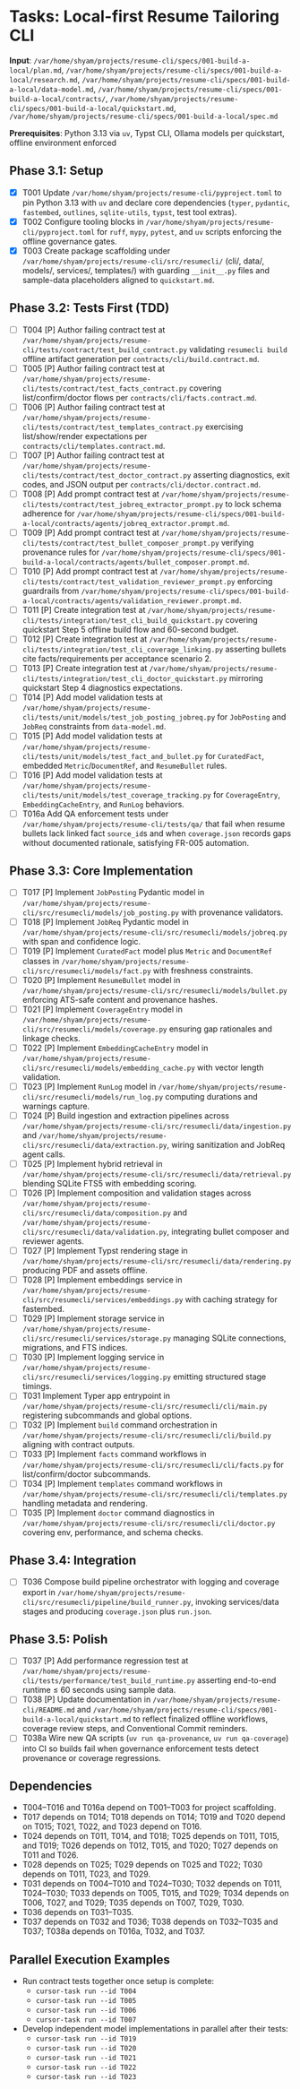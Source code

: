 # Tasks: Local-first Resume Tailoring CLI

**Input**: `/var/home/shyam/projects/resume-cli/specs/001-build-a-local/plan.md`, `/var/home/shyam/projects/resume-cli/specs/001-build-a-local/research.md`, `/var/home/shyam/projects/resume-cli/specs/001-build-a-local/data-model.md`, `/var/home/shyam/projects/resume-cli/specs/001-build-a-local/contracts/`, `/var/home/shyam/projects/resume-cli/specs/001-build-a-local/quickstart.md`, `/var/home/shyam/projects/resume-cli/specs/001-build-a-local/spec.md`

**Prerequisites**: Python 3.13 via `uv`, Typst CLI, Ollama models per quickstart, offline environment enforced

## Phase 3.1: Setup
- [X] T001 Update `/var/home/shyam/projects/resume-cli/pyproject.toml` to pin Python 3.13 with `uv` and declare core dependencies (`typer`, `pydantic`, `fastembed`, `outlines`, `sqlite-utils`, `typst`, test tool extras).
- [X] T002 Configure tooling blocks in `/var/home/shyam/projects/resume-cli/pyproject.toml` for `ruff`, `mypy`, `pytest`, and `uv` scripts enforcing the offline governance gates.
- [X] T003 Create package scaffolding under `/var/home/shyam/projects/resume-cli/src/resumecli/` (cli/, data/, models/, services/, templates/) with guarding `__init__.py` files and sample-data placeholders aligned to `quickstart.md`.

## Phase 3.2: Tests First (TDD)
- [ ] T004 [P] Author failing contract test at `/var/home/shyam/projects/resume-cli/tests/contract/test_build_contract.py` validating `resumecli build` offline artifact generation per `contracts/cli/build.contract.md`.
- [ ] T005 [P] Author failing contract test at `/var/home/shyam/projects/resume-cli/tests/contract/test_facts_contract.py` covering list/confirm/doctor flows per `contracts/cli/facts.contract.md`.
- [ ] T006 [P] Author failing contract test at `/var/home/shyam/projects/resume-cli/tests/contract/test_templates_contract.py` exercising list/show/render expectations per `contracts/cli/templates.contract.md`.
- [ ] T007 [P] Author failing contract test at `/var/home/shyam/projects/resume-cli/tests/contract/test_doctor_contract.py` asserting diagnostics, exit codes, and JSON output per `contracts/cli/doctor.contract.md`.
- [ ] T008 [P] Add prompt contract test at `/var/home/shyam/projects/resume-cli/tests/contract/test_jobreq_extractor_prompt.py` to lock schema adherence for `/var/home/shyam/projects/resume-cli/specs/001-build-a-local/contracts/agents/jobreq_extractor.prompt.md`.
- [ ] T009 [P] Add prompt contract test at `/var/home/shyam/projects/resume-cli/tests/contract/test_bullet_composer_prompt.py` verifying provenance rules for `/var/home/shyam/projects/resume-cli/specs/001-build-a-local/contracts/agents/bullet_composer.prompt.md`.
- [ ] T010 [P] Add prompt contract test at `/var/home/shyam/projects/resume-cli/tests/contract/test_validation_reviewer_prompt.py` enforcing guardrails from `/var/home/shyam/projects/resume-cli/specs/001-build-a-local/contracts/agents/validation_reviewer.prompt.md`.
- [ ] T011 [P] Create integration test at `/var/home/shyam/projects/resume-cli/tests/integration/test_cli_build_quickstart.py` covering quickstart Step 5 offline build flow and 60-second budget.
- [ ] T012 [P] Create integration test at `/var/home/shyam/projects/resume-cli/tests/integration/test_cli_coverage_linking.py` asserting bullets cite facts/requirements per acceptance scenario 2.
- [ ] T013 [P] Create integration test at `/var/home/shyam/projects/resume-cli/tests/integration/test_cli_doctor_quickstart.py` mirroring quickstart Step 4 diagnostics expectations.
- [ ] T014 [P] Add model validation tests at `/var/home/shyam/projects/resume-cli/tests/unit/models/test_job_posting_jobreq.py` for `JobPosting` and `JobReq` constraints from `data-model.md`.
- [ ] T015 [P] Add model validation tests at `/var/home/shyam/projects/resume-cli/tests/unit/models/test_fact_and_bullet.py` for `CuratedFact`, embedded `Metric`/`DocumentRef`, and `ResumeBullet` rules.
- [ ] T016 [P] Add model validation tests at `/var/home/shyam/projects/resume-cli/tests/unit/models/test_coverage_tracking.py` for `CoverageEntry`, `EmbeddingCacheEntry`, and `RunLog` behaviors.
- [ ] T016a Add QA enforcement tests under `/var/home/shyam/projects/resume-cli/tests/qa/` that fail when resume bullets lack linked fact `source_id`s and when `coverage.json` records gaps without documented rationale, satisfying FR-005 automation.

## Phase 3.3: Core Implementation
- [ ] T017 [P] Implement `JobPosting` Pydantic model in `/var/home/shyam/projects/resume-cli/src/resumecli/models/job_posting.py` with provenance validators.
- [ ] T018 [P] Implement `JobReq` Pydantic model in `/var/home/shyam/projects/resume-cli/src/resumecli/models/jobreq.py` with span and confidence logic.
- [ ] T019 [P] Implement `CuratedFact` model plus `Metric` and `DocumentRef` classes in `/var/home/shyam/projects/resume-cli/src/resumecli/models/fact.py` with freshness constraints.
- [ ] T020 [P] Implement `ResumeBullet` model in `/var/home/shyam/projects/resume-cli/src/resumecli/models/bullet.py` enforcing ATS-safe content and provenance hashes.
- [ ] T021 [P] Implement `CoverageEntry` model in `/var/home/shyam/projects/resume-cli/src/resumecli/models/coverage.py` ensuring gap rationales and linkage checks.
- [ ] T022 [P] Implement `EmbeddingCacheEntry` model in `/var/home/shyam/projects/resume-cli/src/resumecli/models/embedding_cache.py` with vector length validation.
- [ ] T023 [P] Implement `RunLog` model in `/var/home/shyam/projects/resume-cli/src/resumecli/models/run_log.py` computing durations and warnings capture.
- [ ] T024 [P] Build ingestion and extraction pipelines across `/var/home/shyam/projects/resume-cli/src/resumecli/data/ingestion.py` and `/var/home/shyam/projects/resume-cli/src/resumecli/data/extraction.py`, wiring sanitization and JobReq agent calls.
- [ ] T025 [P] Implement hybrid retrieval in `/var/home/shyam/projects/resume-cli/src/resumecli/data/retrieval.py` blending SQLite FTS5 with embedding scoring.
- [ ] T026 [P] Implement composition and validation stages across `/var/home/shyam/projects/resume-cli/src/resumecli/data/composition.py` and `/var/home/shyam/projects/resume-cli/src/resumecli/data/validation.py`, integrating bullet composer and reviewer agents.
- [ ] T027 [P] Implement Typst rendering stage in `/var/home/shyam/projects/resume-cli/src/resumecli/data/rendering.py` producing PDF and assets offline.
- [ ] T028 [P] Implement embeddings service in `/var/home/shyam/projects/resume-cli/src/resumecli/services/embeddings.py` with caching strategy for fastembed.
- [ ] T029 [P] Implement storage service in `/var/home/shyam/projects/resume-cli/src/resumecli/services/storage.py` managing SQLite connections, migrations, and FTS indices.
- [ ] T030 [P] Implement logging service in `/var/home/shyam/projects/resume-cli/src/resumecli/services/logging.py` emitting structured stage timings.
- [ ] T031 Implement Typer app entrypoint in `/var/home/shyam/projects/resume-cli/src/resumecli/cli/main.py` registering subcommands and global options.
- [ ] T032 [P] Implement `build` command orchestration in `/var/home/shyam/projects/resume-cli/src/resumecli/cli/build.py` aligning with contract outputs.
- [ ] T033 [P] Implement `facts` command workflows in `/var/home/shyam/projects/resume-cli/src/resumecli/cli/facts.py` for list/confirm/doctor subcommands.
- [ ] T034 [P] Implement `templates` command workflows in `/var/home/shyam/projects/resume-cli/src/resumecli/cli/templates.py` handling metadata and rendering.
- [ ] T035 [P] Implement `doctor` command diagnostics in `/var/home/shyam/projects/resume-cli/src/resumecli/cli/doctor.py` covering env, performance, and schema checks.

## Phase 3.4: Integration
- [ ] T036 Compose build pipeline orchestrator with logging and coverage export in `/var/home/shyam/projects/resume-cli/src/resumecli/pipeline/build_runner.py`, invoking services/data stages and producing `coverage.json` plus `run.json`.

## Phase 3.5: Polish
- [ ] T037 [P] Add performance regression test at `/var/home/shyam/projects/resume-cli/tests/performance/test_build_runtime.py` asserting end-to-end runtime ≤ 60 seconds using sample data.
- [ ] T038 [P] Update documentation in `/var/home/shyam/projects/resume-cli/README.md` and `/var/home/shyam/projects/resume-cli/specs/001-build-a-local/quickstart.md` to reflect finalized offline workflows, coverage review steps, and Conventional Commit reminders.
- [ ] T038a Wire new QA scripts (`uv run qa-provenance`, `uv run qa-coverage`) into CI so builds fail when governance enforcement tests detect provenance or coverage regressions.

## Dependencies
- T004–T016 and T016a depend on T001–T003 for project scaffolding.
- T017 depends on T014; T018 depends on T014; T019 and T020 depend on T015; T021, T022, and T023 depend on T016.
- T024 depends on T011, T014, and T018; T025 depends on T011, T015, and T019; T026 depends on T012, T015, and T020; T027 depends on T011 and T026.
- T028 depends on T025; T029 depends on T025 and T022; T030 depends on T011, T023, and T029.
- T031 depends on T004–T010 and T024–T030; T032 depends on T011, T024–T030; T033 depends on T005, T015, and T029; T034 depends on T006, T027, and T029; T035 depends on T007, T029, T030.
- T036 depends on T031–T035.
- T037 depends on T032 and T036; T038 depends on T032–T035 and T037; T038a depends on T016a, T032, and T037.

## Parallel Execution Examples
- Run contract tests together once setup is complete:
  - `cursor-task run --id T004`
  - `cursor-task run --id T005`
  - `cursor-task run --id T006`
  - `cursor-task run --id T007`
- Develop independent model implementations in parallel after their tests:
  - `cursor-task run --id T019`
  - `cursor-task run --id T020`
  - `cursor-task run --id T021`
  - `cursor-task run --id T022`
  - `cursor-task run --id T023`

